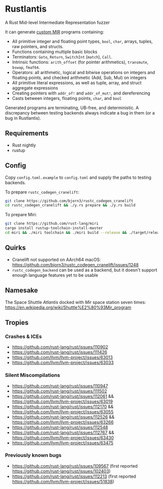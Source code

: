# Rustlantis
A Rust Mid-level Intermediate Representation fuzzer

It can generate [custom MIR](https://doc.rust-lang.org/std/intrinsics/mir/index.html) programs containing:
- All primitive integer and floating point types, `bool`, `char`, arrays,
tuples, raw pointers, and structs.
- Functions containing multiple basic blocks
- Terminators: `Goto`, `Return`, `SwitchInt` (`match`), `Call`.
- Intrinsic functions: `arith_offset` (for pointer arithmetics), `transmute`,
`bswap`, `fmaf64`.
- Operators: all arithmetic, logical and bitwise operations on integers
and floating points, and checked arithmetic (Add, Sub, Mul) on integers
- All primitive literal expressions, as well as tuple, array, and struct
aggregate expressions
- Creating pointers with `addr_of!` and `addr_of_mut!`, and dereferencing
- Casts between integers, floating points, `char`, and `bool`

Generated programs are terminating, UB-free, and deterministic. A discrepancy between testing backends
always indicate a bug in them (or a bug in Rustlantis).

## Requirements
- Rust nightly
- rustup

## Config
Copy `config.toml.example` to `config.toml` and supply the paths to testing backends.

To prepare `rustc_codegen_cranelift`:
```bash
git clone https://github.com/bjorn3/rustc_codegen_cranelift
cd rustc_codegen_cranelift && ./y.rs prepare && ./y.rs build
```

To prepare Miri:
```bash
git clone https://github.com/rust-lang/miri
cargo install rustup-toolchain-install-master
cd miri && ./miri toolchain && ./miri build --release && ./target/release/cargo-miri miri setup
```

## Quirks
- Cranelift not supported on AArch64 macOS: https://github.com/bjorn3/rustc_codegen_cranelift/issues/1248
- `rustc_codegen_backend` can be used as a backend, but it doesn't support enough language features yet to be usable

## Namesake
The Space Shuttle *Atlantis* docked with *Mir* space station seven times: https://en.wikipedia.org/wiki/Shuttle%E2%80%93Mir_program

## Tropies

### Crashes & ICEs
- https://github.com/rust-lang/rust/issues/110902
- https://github.com/rust-lang/rust/issues/111426
- https://github.com/llvm/llvm-project/issues/63013
- https://github.com/llvm/llvm-project/issues/63033

### Silent Miscompilations
- https://github.com/rust-lang/rust/issues/110947
- https://github.com/rust-lang/rust/issues/111502
- https://github.com/rust-lang/rust/issues/112061 && https://github.com/llvm/llvm-project/issues/63019
- https://github.com/rust-lang/rust/issues/112170 && https://github.com/llvm/llvm-project/issues/63055
- https://github.com/rust-lang/rust/issues/112526 && https://github.com/llvm/llvm-project/issues/63266
- https://github.com/rust-lang/rust/issues/112548
- https://github.com/rust-lang/rust/issues/112767 && https://github.com/llvm/llvm-project/issues/63430
- https://github.com/llvm/llvm-project/issues/63475

### Previously known bugs
- https://github.com/rust-lang/rust/issues/109567 (first reported https://github.com/rust-lang/rust/issues/102403)
- https://github.com/rust-lang/rust/issues/112213 (first reported https://github.com/llvm/llvm-project/issues/51838)